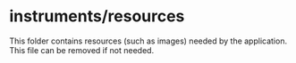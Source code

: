 # instruments/resources

This folder contains resources (such as images) needed by the application. This file can
be removed if not needed.
